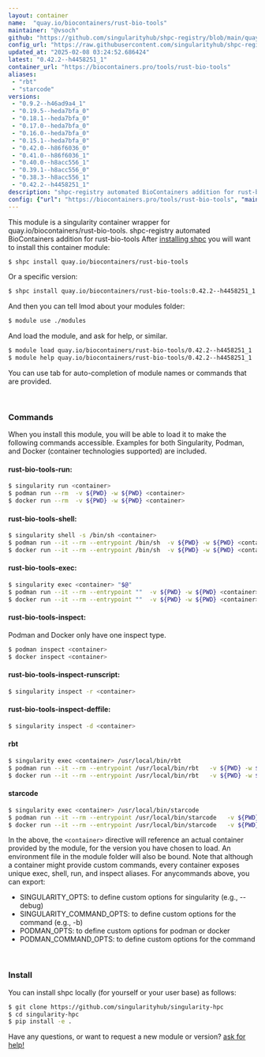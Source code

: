 ```yaml
---
layout: container
name:  "quay.io/biocontainers/rust-bio-tools"
maintainer: "@vsoch"
github: "https://github.com/singularityhub/shpc-registry/blob/main/quay.io/biocontainers/rust-bio-tools/container.yaml"
config_url: "https://raw.githubusercontent.com/singularityhub/shpc-registry/main/quay.io/biocontainers/rust-bio-tools/container.yaml"
updated_at: "2025-02-08 03:24:52.686424"
latest: "0.42.2--h4458251_1"
container_url: "https://biocontainers.pro/tools/rust-bio-tools"
aliases:
 - "rbt"
 - "starcode"
versions:
 - "0.9.2--h46ad9a4_1"
 - "0.19.5--heda7bfa_0"
 - "0.18.1--heda7bfa_0"
 - "0.17.0--heda7bfa_0"
 - "0.16.0--heda7bfa_0"
 - "0.15.1--heda7bfa_0"
 - "0.42.0--h86f6036_0"
 - "0.41.0--h86f6036_1"
 - "0.40.0--h8acc556_1"
 - "0.39.1--h8acc556_0"
 - "0.38.3--h8acc556_1"
 - "0.42.2--h4458251_1"
description: "shpc-registry automated BioContainers addition for rust-bio-tools"
config: {"url": "https://biocontainers.pro/tools/rust-bio-tools", "maintainer": "@vsoch", "description": "shpc-registry automated BioContainers addition for rust-bio-tools", "latest": {"0.42.2--h4458251_1": "sha256:95ae884bec41928bee9d52624994acfc32b4d292bdda425e8ea86dff659a1ece"}, "tags": {"0.9.2--h46ad9a4_1": "sha256:7ab14141f8438fe52f5257e8a2d202fbd58841d129049ab9e2c87c862df601e2", "0.19.5--heda7bfa_0": "sha256:c2c4ccce7c0690f9321506856951db945d04e05a641b8afbedf7f330f7546ca7", "0.18.1--heda7bfa_0": "sha256:4b6c0f2249541c6f214c968139ab5c58fec35f39c6c2528214bbb617e66f4fdc", "0.17.0--heda7bfa_0": "sha256:7c2fd7f9f3e2ea4d007d54335286db897b14abafbf6d39ecd871a3badf100f67", "0.16.0--heda7bfa_0": "sha256:15762d3ffd9f0dd77a157f9fc6191dad0d68cb62ec63afc1a6f060817a0e87fd", "0.15.1--heda7bfa_0": "sha256:9852d1f1c4edc914898409f631911193e44aa7d1bcc9f003f8a922749a5b55b1", "0.42.0--h86f6036_0": "sha256:5a947560331c7a80623a06247daff06ef6a0e1a2bee76dc98ca390e2528d02bc", "0.41.0--h86f6036_1": "sha256:cbcf510caf2bdf1acc40ac96b13952e2cd39022534d12105c8e1ad71d52fc2a0", "0.40.0--h8acc556_1": "sha256:e3c005fd861ae91cfb8a46fcc245b9d59369a89340fada742cb74da6660988e8", "0.39.1--h8acc556_0": "sha256:20e00a601c9e745a307a9b6fcb1f39ad11930753b5d600ea5b59bdfb34049ebb", "0.38.3--h8acc556_1": "sha256:5ae30f30d00f22083b42e7996e8093a94e9ec3c1d8df2130b4ede1a53ab83939", "0.42.2--h4458251_1": "sha256:95ae884bec41928bee9d52624994acfc32b4d292bdda425e8ea86dff659a1ece"}, "docker": "quay.io/biocontainers/rust-bio-tools", "aliases": {"rbt": "/usr/local/bin/rbt", "starcode": "/usr/local/bin/starcode"}}
---
```


This module is a singularity container wrapper for quay.io/biocontainers/rust-bio-tools.
shpc-registry automated BioContainers addition for rust-bio-tools
After [installing shpc](#install) you will want to install this container module:


```bash
$ shpc install quay.io/biocontainers/rust-bio-tools
```

Or a specific version:

```bash
$ shpc install quay.io/biocontainers/rust-bio-tools:0.42.2--h4458251_1
```

And then you can tell lmod about your modules folder:

```bash
$ module use ./modules
```

And load the module, and ask for help, or similar.

```bash
$ module load quay.io/biocontainers/rust-bio-tools/0.42.2--h4458251_1
$ module help quay.io/biocontainers/rust-bio-tools/0.42.2--h4458251_1
```

You can use tab for auto-completion of module names or commands that are provided.

<br>

### Commands

When you install this module, you will be able to load it to make the following commands accessible.
Examples for both Singularity, Podman, and Docker (container technologies supported) are included.

#### rust-bio-tools-run:

```bash
$ singularity run <container>
$ podman run --rm  -v ${PWD} -w ${PWD} <container>
$ docker run --rm  -v ${PWD} -w ${PWD} <container>
```

#### rust-bio-tools-shell:

```bash
$ singularity shell -s /bin/sh <container>
$ podman run --it --rm --entrypoint /bin/sh  -v ${PWD} -w ${PWD} <container>
$ docker run --it --rm --entrypoint /bin/sh  -v ${PWD} -w ${PWD} <container>
```

#### rust-bio-tools-exec:

```bash
$ singularity exec <container> "$@"
$ podman run --it --rm --entrypoint ""  -v ${PWD} -w ${PWD} <container> "$@"
$ docker run --it --rm --entrypoint ""  -v ${PWD} -w ${PWD} <container> "$@"
```

#### rust-bio-tools-inspect:

Podman and Docker only have one inspect type.

```bash
$ podman inspect <container>
$ docker inspect <container>
```

#### rust-bio-tools-inspect-runscript:

```bash
$ singularity inspect -r <container>
```

#### rust-bio-tools-inspect-deffile:

```bash
$ singularity inspect -d <container>
```


#### rbt

```bash
$ singularity exec <container> /usr/local/bin/rbt
$ podman run --it --rm --entrypoint /usr/local/bin/rbt   -v ${PWD} -w ${PWD} <container> -c " $@"
$ docker run --it --rm --entrypoint /usr/local/bin/rbt   -v ${PWD} -w ${PWD} <container> -c " $@"
```


#### starcode

```bash
$ singularity exec <container> /usr/local/bin/starcode
$ podman run --it --rm --entrypoint /usr/local/bin/starcode   -v ${PWD} -w ${PWD} <container> -c " $@"
$ docker run --it --rm --entrypoint /usr/local/bin/starcode   -v ${PWD} -w ${PWD} <container> -c " $@"
```



In the above, the `<container>` directive will reference an actual container provided
by the module, for the version you have chosen to load. An environment file in the
module folder will also be bound. Note that although a container
might provide custom commands, every container exposes unique exec, shell, run, and
inspect aliases. For anycommands above, you can export:

 - SINGULARITY_OPTS: to define custom options for singularity (e.g., --debug)
 - SINGULARITY_COMMAND_OPTS: to define custom options for the command (e.g., -b)
 - PODMAN_OPTS: to define custom options for podman or docker
 - PODMAN_COMMAND_OPTS: to define custom options for the command

<br>

### Install

You can install shpc locally (for yourself or your user base) as follows:

```bash
$ git clone https://github.com/singularityhub/singularity-hpc
$ cd singularity-hpc
$ pip install -e .
```

Have any questions, or want to request a new module or version? [ask for help!](https://github.com/singularityhub/singularity-hpc/issues)